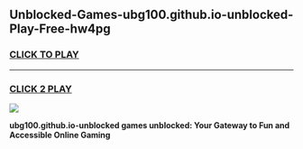 
## Unblocked-Games-ubg100.github.io-unblocked-Play-Free-hw4pg
<h3>
<a href="https://premium76.site?title=ubg100.github.io-unblocked&ref=23A">CLICK TO PLAY</a></h3>
<hr>

<h3>
<a href="https://premium76.site?title=ubg100.github.io-unblocked&ref=23A">CLICK 2 PLAY</a>
  
</h3>

<a href="https://premium76.site?title=ubg100.github.io-unblocked&ref=23A"><img src="https://clearcache.store/games.png"></a>


**ubg100.github.io-unblocked games unblocked: Your Gateway to Fun and Accessible Online Gaming**
